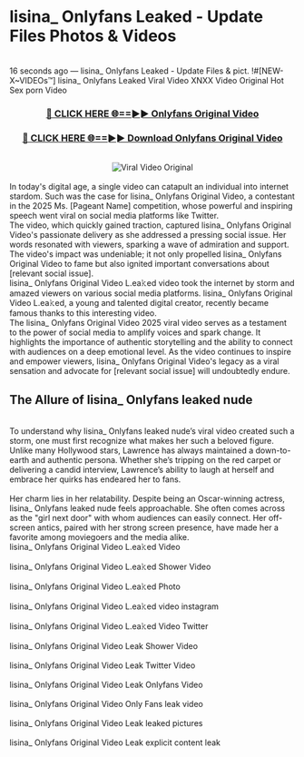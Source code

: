 # lisina_ Onlyfans Leaked - Update Files Photos & Videos 
<br>
16 seconds ago — lisina_ Onlyfans Leaked - Update Files & pict. !#[NEW-X~VIDEOs™] lisina_ Onlyfans Leaked Viral Video XNXX Video Original Hot Sex porn Video
<br>
<div align="center">
<h3><a href="http://freeplayer.one?title=lisina_&ref=25OR" rel="nofollow">🔴 CLICK HERE 🌐==►► Onlyfans Original Video</a></h3>
<h3><a href="http://freeplayer.one?title=lisina_&ref=25OR" rel="nofollow">🔴 CLICK HERE 🌐==►► Download Onlyfans Original Video</a></h3>
<br>
<a href="http://freeplayer.one?title=lisina_&ref=25OR" rel="nofollow" data-target="animated-image.originalLink"><img src="https://i.ibb.co.com/xMMVF88/686577567.gif" alt="Viral Video Original" style="max-width: 100%; display: inline-block;" data-target="animated-image.originalImage"></a>
</div>
<br>
In today's digital age, a single video can catapult an individual into internet stardom. Such was the case for lisina_ Onlyfans Original Video, a contestant in the 2025 Ms. [Pageant Name] competition, whose powerful and inspiring speech went viral on social media platforms like Twitter.
<br>
The video, which quickly gained traction, captured lisina_ Onlyfans Original Video's passionate delivery as she addressed a pressing social issue. Her words resonated with viewers, sparking a wave of admiration and support. The video's impact was undeniable; it not only propelled lisina_ Onlyfans Original Video to fame but also ignited important conversations about [relevant social issue].
<br>
lisina_ Onlyfans Original Video L.ea𝚔ed video took the internet by storm and amazed viewers on various social media platforms. lisina_ Onlyfans Original Video L.ea𝚔ed, a young and talented digital creator, recently became famous thanks to this interesting video.
<br>
The lisina_ Onlyfans Original Video 2025 viral video serves as a testament to the power of social media to amplify voices and spark change. It highlights the importance of authentic storytelling and the ability to connect with audiences on a deep emotional level. As the video continues to inspire and empower viewers, lisina_ Onlyfans Original Video's legacy as a viral sensation and advocate for [relevant social issue] will undoubtedly endure.
<br>
<h2>The Allure of lisina_ Onlyfans leaked nude</h2>
<br>
To understand why lisina_ Onlyfans leaked nude’s viral video created such a storm, one must first recognize what makes her such a beloved figure. Unlike many Hollywood stars, Lawrence has always maintained a down-to-earth and authentic persona. Whether she’s tripping on the red carpet or delivering a candid interview, Lawrence’s ability to laugh at herself and embrace her quirks has endeared her to fans.
<br><br>
Her charm lies in her relatability. Despite being an Oscar-winning actress, lisina_ Onlyfans leaked nude feels approachable. She often comes across as the "girl next door" with whom audiences can easily connect. Her off-screen antics, paired with her strong screen presence, have made her a favorite among moviegoers and the media alike.
<br>
lisina_ Onlyfans Original Video L.ea𝚔ed Video
<br><br>
lisina_ Onlyfans Original Video L.ea𝚔ed Shower Video
<br><br>
lisina_ Onlyfans Original Video L.ea𝚔ed Photo
<br><br>
lisina_ Onlyfans Original Video L.ea𝚔ed video instagram
<br><br>
lisina_ Onlyfans Original Video L.ea𝚔ed Video Twitter
<br><br>
lisina_ Onlyfans Original Video Leak Shower Video
<br><br>
lisina_ Onlyfans Original Video Leak Twitter Video
<br><br>
lisina_ Onlyfans Original Video Leak Onlyfans Video
<br><br>
lisina_ Onlyfans Original Video Only Fans leak video
<br><br>
lisina_ Onlyfans Original Video Leak leaked pictures
<br><br>
lisina_ Onlyfans Original Video Leak explicit content leak